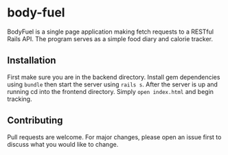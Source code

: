 # body-fuel

BodyFuel is a single page application making fetch requests to a RESTful Rails API. The program serves as a simple food diary and calorie tracker. 

## Installation
First make sure you are in the backend directory. Install gem dependencies using `bundle` then start the server using `rails s`. After the server is up and running cd into the frontend directory. Simply `open index.html` and begin tracking.

## Contributing
Pull requests are welcome. For major changes, please open an issue first to discuss what you would like to change.
